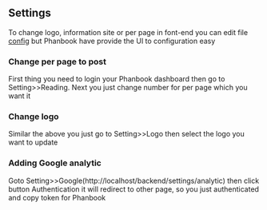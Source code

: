 ## Settings

To change logo, information site or per page in font-end you can edit file [config](docs/config) but Phanbook have provide the UI to configuration easy


### Change per page to post

First thing you need to login your Phanbook dashboard then go to Setting>>Reading. Next you just change number for per page which you want it


### Change logo

Similar the above you just go to Setting>>Logo then select the logo you want to update


### Adding Google analytic

Goto Setting>>Google(http://localhost/backend/settings/analytic) then click button Authentication it will redirect to other page, so you just authenticated and copy token for Phanbook


